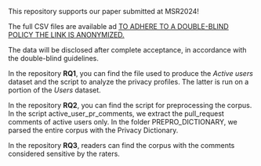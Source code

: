 This repository supports our paper submitted at MSR2024!

The full CSV files are available ad [TO ADHERE TO A DOUBLE-BLIND POLICY THE LINK IS ANONYMIZED.]() 

The data will be disclosed after complete acceptance, in accordance with the double-blind guidelines. 

In the repository **RQ1**, you can find the file used to produce the _Active users_ dataset and the script to analyze the privacy profiles. The latter is run on a portion of the _Users_ dataset.

In the repository **RQ2**, you can find the script for preprocessing the corpus. In the script active_user_pr_comments, we extract the pull_request comments of active users only. In the folder PREPRO_DICTIONARY, we parsed the entire corpus with the Privacy Dictionary. 

In the repository **RQ3**, readers can find the corpus with the comments considered sensitive by the raters.
